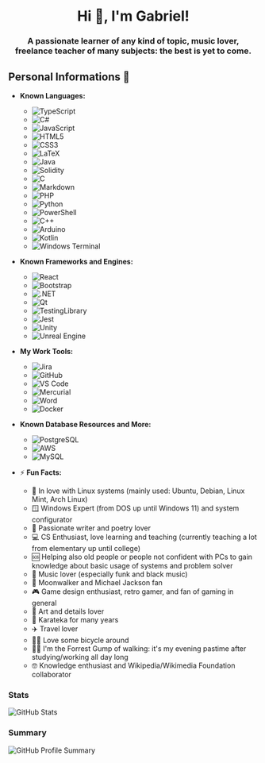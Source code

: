<h1 align="center">Hi 👋, I'm Gabriel!</h1>
<h3 align="center">A passionate learner of any kind of topic, music lover, freelance teacher of many subjects: the best is yet to come.</h3>

## Personal Informations 📎
- **Known Languages:**
   - ![TypeScript](https://img.shields.io/badge/TypeScript-007ACC?style=for-the-badge&logo=typescript&logoColor=white)
   - ![C#](https://img.shields.io/badge/C%23-239120?style=for-the-badge&logo=c-sharp&logoColor=white)
   - ![JavaScript](https://img.shields.io/badge/JavaScript-323330?style=for-the-badge&logo=javascript&logoColor=F7DF1E)
   - ![HTML5](https://img.shields.io/badge/HTML5-E34F26?style=for-the-badge&logo=html5&logoColor=white)
   - ![CSS3](https://img.shields.io/badge/CSS3-1572B6?style=for-the-badge&logo=css3&logoColor=white)
   - ![LaTeX](https://img.shields.io/badge/LaTeX-47A141?style=for-the-badge&logo=LaTeX&logoColor=white)
   - ![Java](https://img.shields.io/badge/java-%23ED8B00.svg?style=for-the-badge&logo=openjdk&logoColor=white)
   - ![Solidity](https://img.shields.io/badge/Solidity-%23363636.svg?style=for-the-badge&logo=solidity&logoColor=white)
   - ![C](https://img.shields.io/badge/c-%2300599C.svg?style=for-the-badge&logo=c&logoColor=white)
   - ![Markdown](https://img.shields.io/badge/markdown-%23000000.svg?style=for-the-badge&logo=markdown&logoColor=white)
   - ![PHP](https://img.shields.io/badge/php-%23777BB4.svg?style=for-the-badge&logo=php&logoColor=white)
   - ![Python](https://img.shields.io/badge/python-3670A0?style=for-the-badge&logo=python&logoColor=ffdd54)
   - ![PowerShell](https://img.shields.io/badge/PowerShell-%235391FE.svg?style=for-the-badge&logo=powershell&logoColor=white)
   - ![C++](https://img.shields.io/badge/c++-%2300599C.svg?style=for-the-badge&logo=c%2B%2B&logoColor=white)
   - ![Arduino](https://img.shields.io/badge/-Arduino-00979D?style=for-the-badge&logo=Arduino&logoColor=white)
   - ![Kotlin](https://img.shields.io/badge/kotlin-%237F52FF.svg?style=for-the-badge&logo=kotlin&logoColor=white)
   - ![Windows Terminal](https://img.shields.io/badge/Windows%20Terminal-%234D4D4D.svg?style=for-the-badge&logo=windows-terminal&logoColor=white)

- **Known Frameworks and Engines:**
   - ![React](https://img.shields.io/badge/react-%2320232a.svg?style=for-the-badge&logo=react&logoColor=%2361DAFB)
   - ![Bootstrap](https://img.shields.io/badge/Bootstrap-563D7C?style=for-the-badge&logo=bootstrap&logoColor=white)
   - ![.NET](https://img.shields.io/badge/.NET-512BD4?style=for-the-badge&logo=dotnet&logoColor=white)
   - ![Qt](https://img.shields.io/badge/Qt-41CD52?style=for-the-badge&logo=qt&logoColor=white)
   - ![TestingLibrary](https://img.shields.io/badge/-TestingLibrary-%23E33332?style=for-the-badge&logo=testing-library&logoColor=white)
   - ![Jest](https://img.shields.io/badge/-jest-%23C21325?style=for-the-badge&logo=jest&logoColor=white)
   - ![Unity](https://img.shields.io/badge/unity-%23000000.svg?style=for-the-badge&logo=unity&logoColor=white)
   - ![Unreal Engine](https://img.shields.io/badge/unrealengine-%23313131.svg?style=for-the-badge&logo=unrealengine&logoColor=white)

- **My Work Tools:**
   - ![Jira](https://img.shields.io/badge/Jira-0052CC?style=for-the-badge&logo=Jira&logoColor=white)
   - ![GitHub](https://img.shields.io/badge/GitHub-100000?style=for-the-badge&logo=github&logoColor=white)
   - ![VS Code](https://img.shields.io/badge/Visual%20Studio%20Code-0078d7.svg?style=for-the-badge&logo=visual-studio-code&logoColor=white)
   - ![Mercurial](https://img.shields.io/badge/mercurial-999999.svg?style=for-the-badge&logo=mercurial&logoColor=white)
   - ![Word](https://img.shields.io/badge/Microsoft%20Word-2B579A?style=for-the-badge&logo=microsoft-word&logoColor=white)
   - ![Docker](https://img.shields.io/badge/docker-%230db7ed.svg?style=for-the-badge&logo=docker&logoColor=white)

- **Known Database Resources and More:**
   - ![PostgreSQL](https://img.shields.io/badge/PostgreSQL-316192?style=for-the-badge&logo=postgresql&logoColor=white)
   - ![AWS](https://img.shields.io/badge/AWS-%23FF9900.svg?style=for-the-badge&logo=amazon-aws&logoColor=white)
   - ![MySQL](https://img.shields.io/badge/mysql-%2300f.svg?style=for-the-badge&logo=mysql&logoColor=white)

- ⚡ **Fun Facts:**
   - 🐧 In love with Linux systems (mainly used: Ubuntu, Debian, Linux Mint, Arch Linux)
   - 🪟 Windows Expert (from DOS up until Windows 11) and system configurator
   - 📕 Passionate writer and poetry lover
   - 💻 CS Enthusiast, love learning and teaching (currently teaching a lot from elementary up until college)
   - 🆘 Helping also old people or people not confident with PCs to gain knowledge about basic usage of systems and problem solver
   - 🎼 Music lover (especially funk and black music)
   - 🕺 Moonwalker and Michael Jackson fan
   - 🎮 Game design enthusiast, retro gamer, and fan of gaming in general
   - 🎨 Art and details lover
   - 🥋 Karateka for many years
   - ✈️ Travel lover
   - 🚴‍♂️ Love some bicycle around
   - 🚶‍♂️ I'm the Forrest Gump of walking: it's my evening pastime after studying/working all day long
   - 🤓 Knowledge enthusiast and Wikipedia/Wikimedia Foundation collaborator

### Stats
![GitHub Stats](https://github-readme-stats.vercel.app/api?username=gabrielrovesti&show_icons=true&theme=tokyonight)

### Summary
![GitHub Profile Summary](https://github-profile-summary-cards.vercel.app/api/cards/profile-details?username=gabrielrovesti&show_icons=true&theme=tokyonight)
